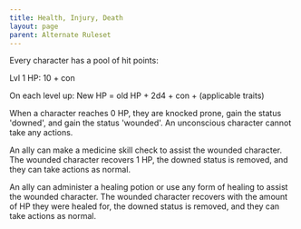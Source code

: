```yaml
---
title: Health, Injury, Death
layout: page
parent: Alternate Ruleset
---
```


Every character has a pool of hit points:

Lvl 1 HP:
10 + con

On each level up:
New HP = old HP + 2d4 + con + (applicable traits)


When a character reaches 0 HP, they are knocked prone, gain the status 'downed', and gain the status 'wounded'. An unconscious character cannot take any actions.

An ally can make a medicine skill check to assist the wounded character. The wounded character recovers 1 HP, the downed status is removed, and they can take actions as normal.

An ally can administer a healing potion or use any form of healing to assist the wounded character. The wounded character recovers with the amount of HP they were healed for, the downed status is removed, and they can take actions as normal.










